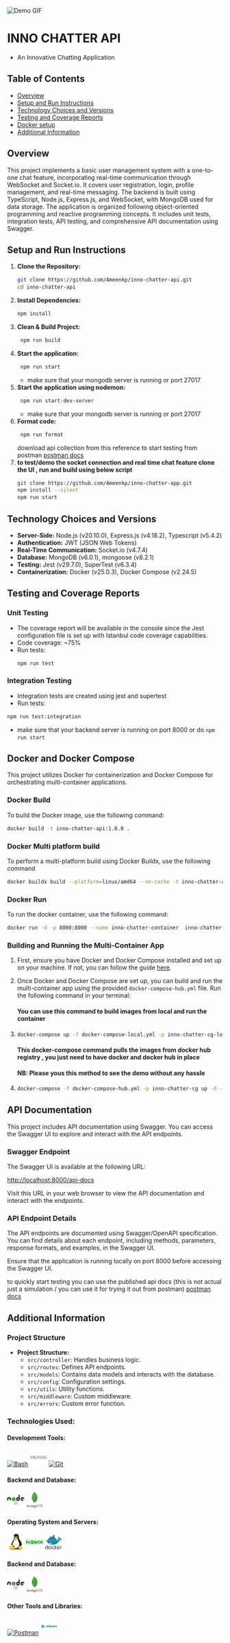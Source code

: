 ![Demo GIF](https://cdn.dribbble.com/users/1162077/screenshots/3848914/programmer.gif)

# INNO CHATTER API
- An Innovative Chatting Application

## Table of Contents
- [Overview](#overview)
- [Setup and Run Instructions](#setup-and-run-instructions)
- [Technology Choices and Versions](#technology-choices-and-versions)
- [Testing and Coverage Reports](#testing-and-coverage-reports)
- [Docker setup](#docker-and-docker-compose)
- [Additional Information](#additional-information)

## Overview
This project implements a basic user management system with a one-to-one chat feature, 
incorporating real-time communication through WebSocket and Socket.io. 
It covers user registration, login, profile management, and real-time messaging. 
The backend is built using TypeScript, Node.js, Express.js, and WebSocket, with MongoDB used for data storage.
The application is organized following object-oriented programming and reactive programming concepts. 
It includes unit tests, integration tests, API testing, and comprehensive API documentation using Swagger.

## Setup and Run Instructions
1. **Clone the Repository:**
   ```bash
   git clone https://github.com/Ameenkp/inno-chatter-api.git
   cd inno-chatter-api
   ```
2. **Install Dependencies:**
   ```bash
   npm install
   ```
3. **Clean & Build Project:**
   ```bash
    npm run build
   ```
4. **Start the application:**
   ```bash
    npm run start
   ```
    - make sure that your mongodb server is running or port 27017 
5. **Start the application using nodemon:**
   ```bash
    npm run start-dev-server
   ```
    - make sure that your mongodb server is running or port 27017
6. **Format code:**
   ```bash
    npm run format
   ```
   download api collection from this reference to start testing from postman [postman docs](https://documenter.getpostman.com/view/31106366/2sA2xjyWWF)
7. **to test/demo the socket connection and real time chat feature clone the UI , run and build using below script**
   ```bash
   git clone https://github.com/Ameenkp/inno-chatter-app.git
   npm install --silent
   npm run start
   ```
## Technology Choices and Versions
- **Server-Side:** Node.js (v20.10.0), Express.js (v4.18.2), Typescript (v5.4.2)
- **Authentication:** JWT (JSON Web Tokens)
- **Real-Time Communication:** Socket.io (v4.7.4)
- **Database:** MongoDB (v6.0.1), mongoose (v8.2.1)
- **Testing:** Jest (v29.7.0), SuperTest (v6.3.4)
- **Containerization:** Docker (v25.0.3), Docker Compose (v2.24.5)

## Testing and Coverage Reports
### Unit Testing
- The coverage report will be available in the console since the Jest configuration file is set up with Istanbul code coverage capabilities. 
- Code coverage: ~75%
- Run tests:
  ```bash
  npm run test
  ```
### Integration Testing
- Integration tests are created using jest and supertest
- Run tests:
```bash
npm run test:integration
```
- make sure that your backend server is running on port 8000 or do ```npm run start```
## Docker and Docker Compose
This project utilizes Docker for containerization and Docker Compose for orchestrating multi-container applications.

### Docker Build
To build the Docker image, use the following command:
```bash
docker build -t inno-chatter-api:1.0.0 .
```
### Docker Multi platform build
To perform a multi-platform build using Docker Buildx, use the following command
```bash
docker buildx build --platform=linux/amd64 --no-cache -t inno-chatter-api:1.0.0 --load .
```
### Docker Run
To run the docker container, use the following command:
```bash
docker run -d -p 8000:8000 --name inno-chatter-container  inno-chatter-api:1.0.0   
```
### Building and Running the Multi-Container App

1. First, ensure you have Docker and Docker Compose installed and set up on your machine.
   If not, you can follow the guide [here](https://tejaksha-k.medium.com/how-to-install-docker-and-docker-compose-to-ubuntu-20-04-azure-vm-and-aws-ec2-instances-72a498755c15).

2. Once Docker and Docker Compose are set up, you can build and run the multi-container app using the provided `docker-compose-hub.yml` file.
   Run the following command in your terminal:

   #### You can use this command to build images from local and run the container
3. 
      ```bash
      docker-compose up -f docker-compose-local.yml -p inno-chatter-cg-local -d --build
      ```
   #### This docker-compose command pulls the images from docker hub registry , you just need to have docker and docker hub in place 
   #### NB: Please yous this method to see the demo without any hassle

4.
      ```bash
      docker-compose -f docker-compose-hub.yml -p inno-chatter-cg up -d --build
      ```
## API Documentation

This project includes API documentation using Swagger. You can access the Swagger UI to explore and interact with the API endpoints.

### Swagger Endpoint

The Swagger UI is available at the following URL:

[http://localhost:8000/api-docs](http://localhost:8000/api-docs)

Visit this URL in your web browser to view the API documentation and interact with the endpoints.

### API Endpoint Details

The API endpoints are documented using Swagger/OpenAPI specification. You can find details about each endpoint, including methods, parameters, response formats, and examples, in the Swagger UI.

Ensure that the application is running locally on port 8000 before accessing the Swagger UI.

to quickly start testing you can use the published api docs (this is not actual just a simulation / you can use it for trying it out from postman)
[postman docs](https://documenter.getpostman.com/view/31106366/2sA2xjyWWF)


## Additional Information
### Project Structure
- **Project Structure:**
   - `src/controller`: Handles business logic.
   - `src/routes`: Defines API endpoints.
   - `src/models`: Contains data models and interacts with the database.
   - `src/config`: Configuration settings.
   - `src/utils`: Utility functions.
   - `src/middleware`: Custom middleware.
   - `src/errors`: Custom error function.

### Technologies Used:

#### Development Tools:
[<img src="https://www.vectorlogo.zone/logos/gnu_bash/gnu_bash-icon.svg" alt="Bash" width="40" height="40">](https://www.gnu.org/software/bash/)
[<img src="https://raw.githubusercontent.com/devicons/devicon/master/icons/express/express-original-wordmark.svg" alt="Express.js" width="40" height="40">](https://expressjs.com/)
[<img src="https://www.vectorlogo.zone/logos/git-scm/git-scm-icon.svg" alt="Git" width="40" height="40">](https://git-scm.com/)

#### Backend and Database:
[<img src="https://raw.githubusercontent.com/devicons/devicon/master/icons/nodejs/nodejs-original-wordmark.svg" alt="Node.js" width="40" height="40">](https://nodejs.org/)
[<img src="https://raw.githubusercontent.com/devicons/devicon/master/icons/mongodb/mongodb-original-wordmark.svg" alt="MongoDB" width="40" height="40">](https://www.mongodb.com/)

#### Operating System and Servers:
[<img src="https://raw.githubusercontent.com/devicons/devicon/master/icons/linux/linux-original.svg" alt="Linux" width="40" height="40">](https://www.linux.org/)
[<img src="https://raw.githubusercontent.com/devicons/devicon/master/icons/nginx/nginx-original.svg" alt="Nginx" width="40" height="40">](https://www.nginx.com/)
[<img src="https://raw.githubusercontent.com/devicons/devicon/master/icons/docker/docker-original-wordmark.svg" alt="Docker" width="40" height="40">](https://www.docker.com/)

#### Backend and Database:
[<img src="https://raw.githubusercontent.com/devicons/devicon/master/icons/nodejs/nodejs-original-wordmark.svg" alt="Node.js" width="40" height="40">](https://nodejs.org/)
[<img src="https://raw.githubusercontent.com/devicons/devicon/master/icons/mongodb/mongodb-original-wordmark.svg" alt="MongoDB" width="40" height="40">](https://www.mongodb.com/)

#### Other Tools and Libraries:
[<img src="https://www.vectorlogo.zone/logos/getpostman/getpostman-icon.svg" alt="Postman" width="40" height="40">](https://postman.com/)
[<img src="https://raw.githubusercontent.com/devicons/devicon/d00d0969292a6569d45b06d3f350f463a0107b0d/icons/webpack/webpack-original-wordmark.svg" alt="Webpack" width="40" height="40">](https://webpack.js.org/)
